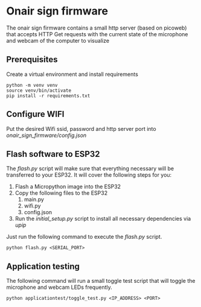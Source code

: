 # Onair sign firmware

The onair sign firmware contains a small http server (based on picoweb) that accepts HTTP Get requests
with the current state of the microphone and webcam of the computer to visualize

## Prerequisites

Create a virtual environment and install requirements

    python -m venv venv
    source venv/bin/activate
    pip install -r requirements.txt

## Configure WIFI

Put the desired Wifi ssid, password and http server port into _onair_sign_firmware/config.json_

## Flash software to ESP32

The _flash.py_ script will make sure that everything necessary will be transferred to your ESP32.
It will cover the following steps for you:

1. Flash a Micropython image into the ESP32
2. Copy the following files to the ESP32
   1. main.py
   2. wifi.py
   3. config.json
3. Run the _initial_setup.py_ script to install all necessary dependencies via _upip_ 

Just run the following command to execute the _flash.py_ script.

    python flash.py <SERIAL_PORT>

## Application testing

The following command will run a small toggle test script that will toggle the microphone and webcam
LEDs frequently.

    python applicationtest/toggle_test.py <IP_ADDRESS> <PORT>
